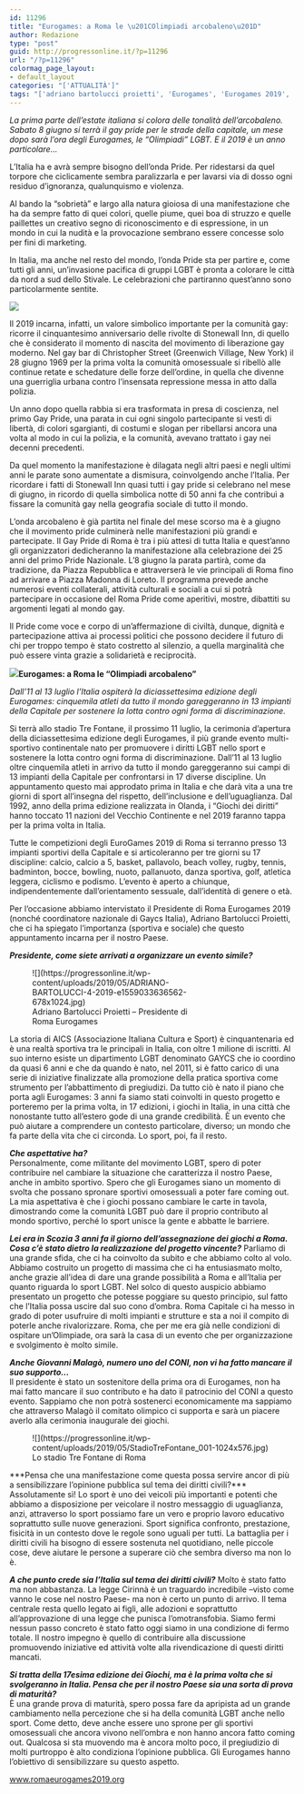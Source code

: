 ```yaml
---
id: 11296
title: "Eurogames: a Roma le \u201COlimpiadi arcobaleno\u201D"
author: Redazione
type: "post"
guid: http://progressonline.it/?p=11296
url: "/?p=11296"
colormag_page_layout:
- default_layout
categories: "['ATTUALITÀ']"
tags: "['adriano bartolucci proietti', 'Eurogames', 'Eurogames 2019', 'gay pride', 'intervista', 'Roma', 'stonewall ill']"
---
```


*La prima parte dell’estate italiana si colora delle tonalità dell’arcobaleno. Sabato 8 giugno si terrà il gay pride per le strade della capitale, un mese dopo sarà l’ora degli Eurogames, le “Olimpiadi” LGBT. E il 2019 è un anno particolare…*

L’Italia ha e avrà sempre bisogno dell’onda Pride. Per ridestarsi da quel torpore che ciclicamente sembra paralizzarla e per lavarsi via di dosso ogni residuo d’ignoranza, qualunquismo e violenza.

Al bando la “sobrietà” e largo alla natura gioiosa di una manifestazione che ha da sempre fatto di quei colori, quelle piume, quei boa di struzzo e quelle paillettes un creativo segno di riconoscimento e di espressione, in un mondo in cui la nudità e la provocazione sembrano essere concesse solo per fini di marketing.

In Italia, ma anche nel resto del mondo, l’onda Pride sta per partire e, come tutti gli anni, un’invasione pacifica di gruppi LGBT è pronta a colorare le città da nord a sud dello Stivale. Le celebrazioni che partiranno quest’anno sono particolarmente sentite.

![](https://progressonline.it/wp-content/uploads/2019/05/50-years-after-1024x488.jpg)

Il 2019 incarna, infatti, un valore simbolico importante per la comunità gay: ricorre il cinquantesimo anniversario delle rivolte di Stonewall Inn, di quello che è considerato il momento di nascita del movimento di liberazione gay moderno. Nel gay bar di Christopher Street (Greenwich Village, New York) il 28 giugno 1969 per la prima volta la comunità omosessuale si ribellò alle continue retate e schedature delle forze dell’ordine, in quella che divenne una guerriglia urbana contro l’insensata repressione messa in atto dalla polizia.

Un anno dopo quella rabbia si era trasformata in presa di coscienza, nel primo Gay Pride, una parata in cui ogni singolo partecipante si vestì di libertà, di colori sgargianti, di costumi e slogan per ribellarsi ancora una volta al modo in cui la polizia, e la comunità, avevano trattato i gay nei decenni precedenti.

Da quel momento la manifestazione è dilagata negli altri paesi e negli ultimi anni le parate sono aumentate a dismisura, coinvolgendo anche l’Italia. Per ricordare i fatti di Stonewall Inn quasi tutti i gay pride si celebrano nel mese di giugno, in ricordo di quella simbolica notte di 50 anni fa che contribuì a fissare la comunità gay nella geografia sociale di tutto il mondo.

L’onda arcobaleno è già partita nel finale del mese scorso ma è a giugno che il movimento pride culminerà nelle manifestazioni più grandi e partecipate. Il Gay Pride di Roma è tra i più attesi di tutta Italia e quest’anno gli organizzatori dedicheranno la manifestazione alla celebrazione dei 25 anni del primo Pride Nazionale. L’8 giugno la parata partirà, come da tradizione, da Piazza Repubblica e attraverserà le vie principali di Roma fino ad arrivare a Piazza Madonna di Loreto. Il programma prevede anche numerosi eventi collaterali, attività culturali e sociali a cui si potrà partecipare in occasione del Roma Pride come aperitivi, mostre, dibattiti su argomenti legati al mondo gay.

Il Pride come voce e corpo di un’affermazione di civiltà, dunque, dignità e partecipazione attiva ai processi politici che possono decidere il futuro di chi per troppo tempo è stato costretto al silenzio, a quella marginalità che può essere vinta grazie a solidarietà e reciprocità.

**![](https://progressonline.it/wp-content/uploads/2019/05/Rome_Eurogames2019-1024x682.jpg)Eurogames: a Roma le “Olimpiadi arcobaleno”**

*Dall’11 al 13 luglio l’Italia ospiterà la diciassettesima edizione degli Eurogames: cinquemila atleti da tutto il mondo gareggeranno in 13 impianti della Capitale per sostenere la lotta contro ogni forma di discriminazione.*

Si terrà allo stadio Tre Fontane, il prossimo 11 luglio, la cerimonia d’apertura della diciassettesima edizione degli Eurogames, il più grande evento multi-sportivo continentale nato per promuovere i diritti LGBT nello sport e sostenere la lotta contro ogni forma di discriminazione. Dall’11 al 13 luglio oltre cinquemila atleti in arrivo da tutto il mondo gareggeranno sui campi di 13 impianti della Capitale per confrontarsi in 17 diverse discipline. Un appuntamento questo mai approdato prima in Italia e che darà vita a una tre giorni di sport all’insegna del rispetto, dell’inclusione e dell’uguaglianza. Dal 1992, anno della prima edizione realizzata in Olanda, i “Giochi dei diritti” hanno toccato 11 nazioni del Vecchio Continente e nel 2019 faranno tappa per la prima volta in Italia.

Tutte le competizioni degli EuroGames 2019 di Roma si terranno presso 13 impianti sportivi della Capitale e si articoleranno per tre giorni su 17 discipline: calcio, calcio a 5, basket, pallavolo, beach volley, rugby, tennis, badminton, bocce, bowling, nuoto, pallanuoto, danza sportiva, golf, atletica leggera, ciclismo e podismo. L’evento è aperto a chiunque, indipendentemente dall’orientamento sessuale, dall’identità di genere o età.

Per l’occasione abbiamo intervistato il Presidente di Roma Eurogames 2019 (nonché coordinatore nazionale di Gaycs Italia), Adriano Bartolucci Proietti, che ci ha spiegato l’importanza (sportiva e sociale) che questo appuntamento incarna per il nostro Paese.

***Presidente, come siete arrivati a organizzare un evento simile?***

<figure aria-describedby="caption-attachment-11299" class="wp-caption alignright" id="attachment_11299" style="width: 310px">![](https://progressonline.it/wp-content/uploads/2019/05/ADRIANO-BARTOLUCCI-4-2019-e1559033636562-678x1024.jpg)<figcaption class="wp-caption-text" id="caption-attachment-11299">Adriano Bartolucci Proietti – Presidente di Roma Eurogames</figcaption></figure>  
La storia di AICS (Associazione Italiana Cultura e Sport) è cinquantenaria ed è una realtà sportiva tra le principali in Italia, con oltre 1 milione di iscritti. Al suo interno esiste un dipartimento LGBT denominato GAYCS che io coordino da quasi 6 anni e che da quando è nato, nel 2011, si è fatto carico di una serie di iniziative finalizzate alla promozione della pratica sportiva come strumento per l’abbattimento di pregiudizi. Da tutto ciò è nato il piano che porta agli Eurogames: 3 anni fa siamo stati coinvolti in questo progetto e porteremo per la prima volta, in 17 edizioni, i giochi in Italia, in una città che nonostante tutto all’estero gode di una grande credibilità. È un evento che può aiutare a comprendere un contesto particolare, diverso; un mondo che fa parte della vita che ci circonda. Lo sport, poi, fa il resto.

***Che aspettative ha?***  
Personalmente, come militante del movimento LGBT, spero di poter contribuire nel cambiare la situazione che caratterizza il nostro Paese, anche in ambito sportivo. Spero che gli Eurogames siano un momento di svolta che possano spronare sportivi omosessuali a poter fare coming out. La mia aspettativa è che i giochi possano cambiare le carte in tavola, dimostrando come la comunità LGBT può dare il proprio contributo al mondo sportivo, perché lo sport unisce la gente e abbatte le barriere.

***Lei era in Scozia 3 anni fa il giorno dell’assegnazione dei giochi a Roma. Cosa c’è stato dietro la realizzazione del progetto vincente?*** Parliamo di una grande sfida, che ci ha coinvolto da subito e che abbiamo colto al volo. Abbiamo costruito un progetto di massima che ci ha entusiasmato molto, anche grazie all’idea di dare una grande possibilità a Roma e all’Italia per quanto riguarda lo sport LGBT. Nel solco di questo auspicio abbiamo presentato un progetto che potesse poggiare su questo principio, sul fatto che l’Italia possa uscire dal suo cono d’ombra. Roma Capitale ci ha messo in grado di poter usufruire di molti impianti e strutture e sta a noi il compito di poterle anche rivalorizzare. Roma, che per me era già nelle condizioni di ospitare un’Olimpiade, ora sarà la casa di un evento che per organizzazione e svolgimento è molto simile.

***Anche Giovanni Malagò, numero uno del CONI, non vi ha fatto mancare il suo supporto…***  
Il presidente è stato un sostenitore della prima ora di Eurogames, non ha mai fatto mancare il suo contributo e ha dato il patrocinio del CONI a questo evento. Sappiamo che non potrà sostenerci economicamente ma sappiamo che attraverso Malagò il comitato olimpico ci supporta e sarà un piacere averlo alla cerimonia inaugurale dei giochi.

<figure aria-describedby="caption-attachment-11297" class="wp-caption alignleft" id="attachment_11297" style="width: 515px">![](https://progressonline.it/wp-content/uploads/2019/05/StadioTreFontane_001-1024x576.jpg)<figcaption class="wp-caption-text" id="caption-attachment-11297">Lo stadio Tre Fontane di Roma</figcaption></figure>***Pensa che una manifestazione come questa possa servire ancor di più a sensibilizzare l’opinione pubblica sul tema dei diritti civili?*** Assolutamente sì! Lo sport è uno dei veicoli più importanti e potenti che abbiamo a disposizione per veicolare il nostro messaggio di uguaglianza, anzi, attraverso lo sport possiamo fare un vero e proprio lavoro educativo soprattutto sulle nuove generazioni. Sport significa confronto, prestazione, fisicità in un contesto dove le regole sono uguali per tutti. La battaglia per i diritti civili ha bisogno di essere sostenuta nel quotidiano, nelle piccole cose, deve aiutare le persone a superare ciò che sembra diverso ma non lo è.

***A che punto crede sia l’Italia sul tema dei diritti civili?*** Molto è stato fatto ma non abbastanza. La legge Cirinnà è un traguardo incredibile –visto come vanno le cose nel nostro Paese- ma non è certo un punto di arrivo. Il tema centrale resta quello legato ai figli, alle adozioni e soprattutto all’approvazione di una legge che punisca l’omotransfobia. Siamo fermi nessun passo concreto è stato fatto oggi siamo in una condizione di fermo totale. Il nostro impegno è quello di contribuire alla discussione promuovendo iniziative ed attività volte alla rivendicazione di questi diritti mancati.

***Si tratta della 17esima edizione dei Giochi, ma è la prima volta che si svolgeranno in Italia. Pensa che per il nostro Paese sia una sorta di prova di maturità?***  
È una grande prova di maturità, spero possa fare da apripista ad un grande cambiamento nella percezione che si ha della comunità LGBT anche nello sport. Come detto, deve anche essere uno sprone per gli sportivi omosessuali che ancora vivono nell’ombra e non hanno ancora fatto coming out. Qualcosa si sta muovendo ma è ancora molto poco, il pregiudizio di molti purtroppo è alto condiziona l’opinione pubblica. Gli Eurogames hanno l’obiettivo di sensibilizzare su questo aspetto.

www.romaeurogames2019.org